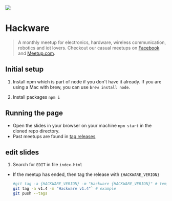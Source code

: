[![](img/cover.jpg)](https://www.facebook.com/groups/hackware)

# Hackware

> A monthly meetup for electronics, hardware, wireless communication, robotics and iot lovers. Checkout our casual meetups on [Facebook](https://www.facebook.com/groups/hackware) and [Meetup.com](http://meetup.com/hackware).

## Initial setup
1. Install npm which is part of node if you don't have it already. If you are using a Mac with brew, you can use `brew install node`.

2. Install packages `npm i`

## Running the page
- Open the slides in your browser on your machine `npm start` in the cloned repo directory.
- Past meetups are found in [tag releases](https://github.com/sayanee/hackware/releases)

## edit slides

1. Search for `EDIT` in file `index.html` 
- If the meetup has ended, then tag the release with `{HACKWARE_VERION}`

  ```sh
  #git tag -a {HACKWARE_VERION} -m "Hackware {HACKWARE_VERION}" # template
  git tag -a v1.4 -m "Hackware v1.4"` # example
  git push --tags
  ```
  
